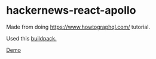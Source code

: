 # hackernews-react-apollo
Made from doing https://www.howtographql.com/ tutorial.

Used this [buildpack.](https://github.com/mars/create-react-app-buildpack)

[Demo](https://hn-react-apollo.herokuapp.com)
